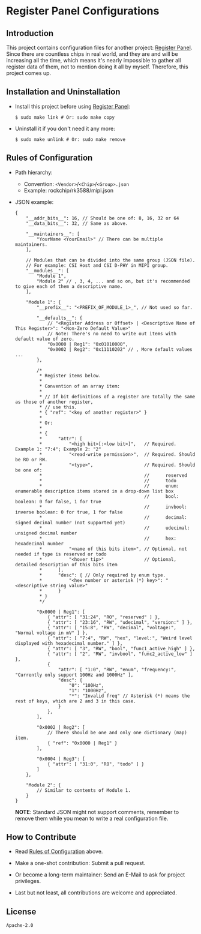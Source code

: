 <meta http-equiv="Content-Type" content="text/html; charset=utf-8" />
<base target="_blank" />

# Register Panel Configurations

## Introduction

This project contains configuration files for another project: [Register Panel](https://github.com/FooFooDamon/regpanel).
Since there are countless chips in real world, and they are and will be increasing all the time,
which means it's nearly impossible to gather all register data of them, not to mention doing it all by myself.
Therefore, this project comes up.

## Installation and Uninstallation

* Install this project before using [Register Panel](https://github.com/FooFooDamon/regpanel):
    ````
    $ sudo make link # Or: sudo make copy
    ````

* Uninstall it if you don't need it any more:
    ````
    $ sudo make unlink # Or: sudo make remove
    ````

## Rules of Configuration<a id="conf_rules"></a>

* Path hierarchy:
    * Convention: `<Vendor>`/`<Chip>`/`<Group>.json`
    * Example: rockchip/rk3588/mipi.json

* JSON example:
    ````
    {
        "__addr_bits__": 16, // Should be one of: 8, 16, 32 or 64
        "__data_bits__": 32, // Same as above.

        "__maintainers__": [
            "YourName <YourEmail>" // There can be multiple maintainers.
        ],

        // Modules that can be divided into the same group (JSON file).
        // For example: CSI Host and CSI D-PHY in MIPI group.
        "__modules__": [
            "Module 1",
            "Module 2" // , 3, 4, ... and so on, but it's recommended to give each of them a descriptive name.
        ],

        "Module 1": {
            "__prefix__": "<PREFIX_OF_MODULE_1>_", // Not used so far.

            "__defaults__": {
                // "<Register Address or Offset> | <Descriptive Name of This Register>": "<Non-Zero Default Value>"
                // Note: There's no need to write out items with default value of zero.
                "0x0000 | Reg1": "0x01010000",
                "0x0002 | Reg2": "0x11110202" // , More default values ...
            },

            /*
             * Register items below.
             *
             * Convention of an array item:
             *
             * // If bit definitions of a register are totally the same as those of another register,
             * // use this.
             * { "ref": "<key of another register>" }
             *
             * Or:
             *
             * {
             *      "attr": [
             *          "<high bit>[:<low bit>]",   // Required. Example 1: "7:4"; Example 2: "2"
             *          "<read-write permission>",  // Required. Should be RO or RW.
             *          "<type>",                   // Required. Should be one of:
             *                                      //      reserved
             *                                      //      todo
             *                                      //      enum: enumerable description items stored in a drop-down list box
             *                                      //      bool: boolean: 0 for false, 1 for true
             *                                      //      invbool: inverse boolean: 0 for true, 1 for false
             *                                      //      decimal: signed decimal number (not supported yet)
             *                                      //      udecimal: unsigned decimal number
             *                                      //      hex: hexadecimal number
             *          "<name of this bits item>", // Optional, not needed if type is reserved or todo
             *          "<hover tip>"               // Optional, detailed description of this bits item
             *      ],
             *      "desc": { // Only required by enum type.
             *          "<hex number or asterisk (*) key>": "<descriptive string value>"
             *      }
             * }
             */

            "0x0000 | Reg1": [
                { "attr": [ "31:24", "RO", "reserved" ] },
                { "attr": [ "23:16", "RW", "udecimal", "version:" ] },
                { "attr": [ "15:8", "RW", "decimal", "voltage:", "Normal voltage in mV" ] },
                { "attr": [ "7:4", "RW", "hex", "level:", "Weird level displayed with hexadecimal number." ] },
                { "attr": [ "3", "RW", "bool", "func1_active_high" ] },
                { "attr": [ "2", "RW", "invbool", "func2_active_low" ] },
                {
                    "attr": [ "1:0", "RW", "enum", "frequency:", "Currently only support 100Hz and 1000Hz" ],
                    "desc": {
                        "0": "100Hz",
                        "1": "1000Hz",
                        "*": "Invalid freq" // Asterisk (*) means the rest of keys, which are 2 and 3 in this case.
                    }
                },
            ],

            "0x0002 | Reg2": [
                // There should be one and only one dictionary (map) item.
                { "ref": "0x0000 | Reg1" }
            ],

            "0x0004 | Reg3": [
                { "attr": [ "31:0", "RO", "todo" ] }
            ]
        },

        "Module 2": {
            // Similar to contents of Module 1.
        }
    }
    ````
    **NOTE**: Standard JSON might not support comments,
    remember to remove them while you mean to write a real configuration file.

## How to Contribute

* Read [Rules of Configuration](#conf_rules) above.

* Make a one-shot contribution: Submit a pull request.

* Or become a long-term maintainer: Send an E-Mail to ask for project privileges.

* Last but not least, all contributions are welcome and appreciated.

## License

`Apache-2.0`

